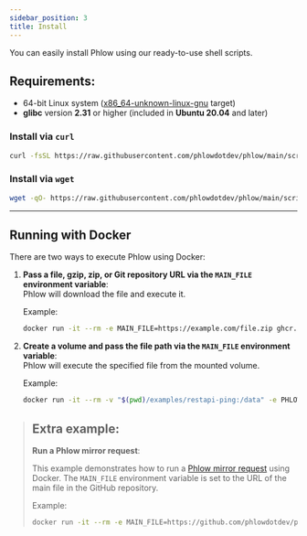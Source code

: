 ```yaml
---
sidebar_position: 3
title: Install
---
```

You can easily install Phlow using our ready-to-use shell scripts.

## Requirements:

- 64-bit Linux system ([x86_64-unknown-linux-gnu](https://doc.rust-lang.org/rustc/platform-support.html) target)
- **glibc** version **2.31** or higher (included in **Ubuntu 20.04** and later)


### Install via `curl`

```bash
curl -fsSL https://raw.githubusercontent.com/phlowdotdev/phlow/main/scripts/install-phlow.sh | { bash || true; }
```

### Install via `wget`

```bash
wget -qO- https://raw.githubusercontent.com/phlowdotdev/phlow/main/scripts/install-phlow.sh | { bash || true; }
```
---

## Running with Docker

There are two ways to execute Phlow using Docker:

1. **Pass a file, gzip, zip, or Git repository URL via the `MAIN_FILE` environment variable**:  
    Phlow will download the file and execute it.

    Example:
    ```bash
    docker run -it --rm -e MAIN_FILE=https://example.com/file.zip ghcr.io/phlowdotdev/phlow:latest
    ```

2. **Create a volume and pass the file path via the `MAIN_FILE` environment variable**:  
    Phlow will execute the specified file from the mounted volume.

    Example:
    ```bash
    docker run -it --rm -v "$(pwd)/examples/restapi-ping:/data" -e PHLOW_MAIN=/data/main.yaml -p 3000:3000 phlow
    ```

> ## Extra example:
> **Run a Phlow mirror request**:
>
>   This example demonstrates how to run a [Phlow mirror request](https://github.com/phlowdotdev/phlow-mirror-request) using Docker. The `MAIN_FILE` environment variable is set to the URL of the main file in the GitHub repository.
>
>    Example:
>    ```bash
>    docker run -it --rm -e MAIN_FILE=https://github.com/phlowdotdev/phlow-mirror-request/archive/refs/heads/main.zip ghcr.io/phlowdotdev/phlow:latest
>    ```

